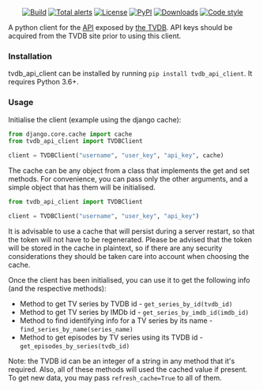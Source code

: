 <p align="center">
<a href="https://github.com/spapanik/tvdb_api_client/actions/workflows/build.yml"><img alt="Build" src="https://github.com/spapanik/tvdb_api_client/actions/workflows/build.yml/badge.svg"></a>
<a href="https://lgtm.com/projects/g/spapanik/tvdb_api_client/alerts/"><img alt="Total alerts" src="https://img.shields.io/lgtm/alerts/g/spapanik/tvdb_api_client.svg"/></a>
<a href="https://github.com/spapanik/tvdb_api_client/blob/master/LICENSE.txt"><img alt="License" src="https://img.shields.io/github/license/spapanik/tvdb_api_client"></a>
<a href="https://pypi.org/project/tvdb_api_client"><img alt="PyPI" src="https://img.shields.io/pypi/v/tvdb_api_client"></a>
<a href="https://pepy.tech/project/tvdb-api-client"><img alt="Downloads" src="https://pepy.tech/badge/tvdb-api-client"></a>
<a href="https://github.com/psf/black"><img alt="Code style" src="https://img.shields.io/badge/code%20style-black-000000.svg"></a>
</p>

A python client for the <a href="https://api.thetvdb.com/swagger#/">API</a> exposed by <a href="https://api.thetvdb.com/swagger#/">the TVDB</a>. API keys should be acquired from the TVDB site prior to using this client.

### Installation

tvdb_api_client can be installed by running `pip install tvdb_api_client`.  It requires Python 3.6+.

### Usage

Initialise the client (example using the django cache):
```python
from django.core.cache import cache
from tvdb_api_client import TVDBClient

client = TVDBClient("username", "user_key", "api_key", cache)
```

The cache can be any object from a class that implements the get and set methods. For convenience, you can pass only the other arguments, and a simple object that has them will be initialised.
```python
from tvdb_api_client import TVDBClient

client = TVDBClient("username", "user_key", "api_key")
```

It is advisable to use a cache that will persist during a server restart, so that the token will not have to be regenerated. Please be advised that the token will be stored in the cache in plaintext, so if there are any security considerations they should be taken care into account when choosing the cache.

Once the client has been initialised, you can use it to get the following info (and the respective methods):

- Method to get TV series by TVDB id - `get_series_by_id(tvdb_id)`
- Method to get TV series by IMDb id - `get_series_by_imdb_id(imdb_id)`
- Method to find identifying info for a TV series by its name - `find_series_by_name(series_name)`
- Method to get episodes by TV series using its TVDB id - `get_episodes_by_series(tvdb_id)`

Note: the TVDB id can be an integer of a string in any method that it's required. Also, all of these methods will used the cached value if present. To get new data, you may pass `refresh_cache=True` to all of them.
